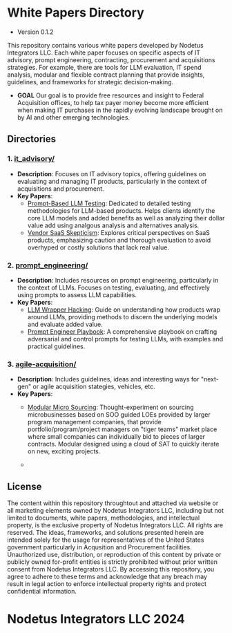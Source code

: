# White Papers Directory
- Version 0.1.2

This repository contains various white papers developed by Nodetus Integrators LLC. Each white paper focuses on specific aspects of IT advisory, prompt engineering, contracting, procurement and acquisitions strategies. For example, there are tools for LLM evaluation, IT spend analysis, modular and flexible contract planning that provide insights, guidelines, and frameworks for strategic decision-making.
- **GOAL** Our goal is to provide free resources and insight to Federal Acquisition offices, to help tax payer money become more efficient when making IT purchases in the rapidly evolving landscape brought on by AI and other emerging technologies.

## Directories

### 1. [it_advisory/](./it_advisory)
- **Description**: Focuses on IT advisory topics, offering guidelines on evaluating and managing IT products, particularly in the context of acquisitions and procurement.
- **Key Papers**:
  - [Prompt-Based LLM Testing](./it_advisory/promptBasedLLMTesting): Dedicated to detailed testing methodologies for LLM-based products. Helps clients identify the core LLM models and added benefits as well as analyzing their dollar value add using analgous analysis and alternatives analysis.  
  - [Vendor SaaS Skepticism](./it_advisory/vendorSaasSkepticism): Explores critical perspectives on SaaS products, emphasizing caution and thorough evaluation to avoid overhyped or costly solutions that lack real value.

### 2. [prompt_engineering/](./prompt_engineering)
- **Description**: Includes resources on prompt engineering, particularly in the context of LLMs. Focuses on testing, evaluating, and effectively using prompts to assess LLM capabilities.
- **Key Papers**:
  - [LLM Wrapper Hacking](./prompt_engineering/LLM_Wrapper_Hacking): Guide on understanding how products wrap around LLMs, providing methods to discern the underlying models and evaluate added value.
  - [Prompt Engineer Playbook](./prompt_engineering/promptEngineerPlaybook): A comprehensive playbook on crafting adversarial and control prompts for testing LLMs, with examples and practical guidelines.

### 3. [agile-acquisition/](./agile-acquisition)
- **Description**: Includes guidelines, ideas and interesting ways for "next-gen" or agile acquisition stategies, vehicles, etc.
- **Key Papers**:
  - [Modular Micro Sourcing](./agile-acquisition/modularMicroSourcing): Thought-experiment on sourcing microbusinesses based on SOO guided LOEs provided by larger program management companies, that provide portfolio/program/project managers on "tiger teams" market place where small companies can individually bid to pieces of larger contracts. Modular designed using a cloud of SAT to quickly iterate on new, exciting projects. 

  - 
## License
The content within this repository throughtout and attached via website or all marketing elements owned by Nodetus Integrators LLC, including but not limited to documents, white papers, methodologies, and intellectual property, is the exclusive property of Nodetus Integrators LLC. All rights are reserved.
The ideas, frameworks, and solutions presented herein are intended solely for the usage for representatives of the United States government particularly in Acqusition and Procurement facilities. Unauthorized use, distribution, or reproduction of this content by private or publicly owned for-profit entities is strictly prohibited without prior written consent from Nodetus Integrators LLC.
By accessing this repository, you agree to adhere to these terms and acknowledge that any breach may result in legal action to enforce intellectual property rights and protect confidential information.

# Nodetus Integrators LLC 2024
